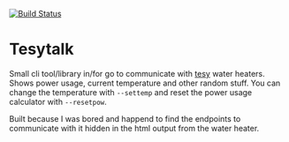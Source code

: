 [![Build Status](https://travis-ci.org/gummiboll/tesytalk.svg?branch=master)](https://travis-ci.org/gummiboll/tesytalk)

# Tesytalk

Small cli tool/library in/for go to communicate with [tesy](https://tesy.com/) water heaters. Shows power usage, current temperature and other random stuff. You can change the temperature with `--settemp` and reset the power usage calculator with `--resetpow`.

Built because I was bored and happend to find the endpoints to communicate with it hidden in the html output from the water heater.
